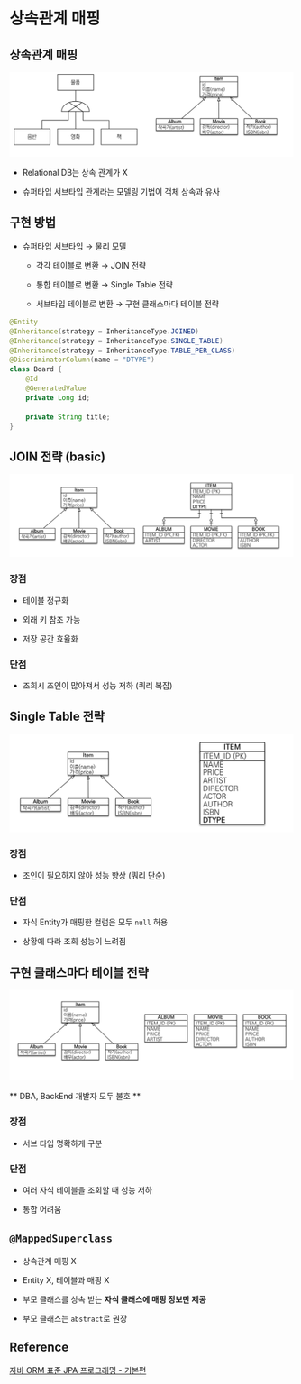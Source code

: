 # 상속관계 매핑

## 상속관계 매핑

![inheritance](assets/Inheritance%20Relation.png)

- Relational DB는 상속 관계가 X

- 슈퍼타입 서브타입 관계라는 모델링 기법이 객체 상속과 유사

## 구현 방법

- 슈퍼타입 서브타입 → 물리 모델

	* 각각 테이블로 변환 → JOIN 전략
  
  * 통합 테이블로 변환 → Single Table 전략
  
  * 서브타입 테이블로 변환 → 구현 클래스마다 테이블 전략

```java
@Entity
@Inheritance(strategy = InheritanceType.JOINED)
@Inheritance(strategy = InheritanceType.SINGLE_TABLE)
@Inheritance(strategy = InheritanceType.TABLE_PER_CLASS)
@DiscriminatorColumn(name = "DTYPE")
class Board {
	@Id
	@GeneratedValue
	private Long id;
	
	private String title;
}
```

## JOIN 전략 (basic)

![join](assets/join%20strategy.png)

### 장점

- 테이블 정규화
  
- 외래 키 참조 가능

- 저장 공간 효율화

### 단점

- 조회시 조인이 많아져서 성능 저하 (쿼리 복잡)

## Single Table 전략

![single](assets/single%20strategy.png)

### 장점

- 조인이 필요하지 않아 성능 향상 (쿼리 단순)

### 단점

- 자식 Entity가 매핑한 컬럼은 모두 `null` 허용

- 상황에 따라 조회 성능이 느려짐

## 구현 클래스마다 테이블 전략

![each class](assets/each%20class.png)

** DBA, BackEnd 개발자 모두 불호 **

### 장점

- 서브 타입 명확하게 구분

### 단점

- 여러 자식 테이블을 조회할 때 성능 저하

- 통합 어려움

## `@MappedSuperclass`

- 상속관계 매핑 X

- Entity X, 테이블과 매핑 X

- 부모 클래스를 상속 받는 **자식 클래스에 매핑 정보만 제공**

- 부모 클래스는 `abstract`로 권장

## Reference

[자바 ORM 표준 JPA 프로그래밍 - 기본편](https://www.inflearn.com/course/ORM-JPA-Basic/dashboard)
